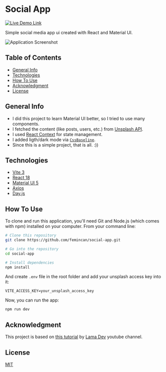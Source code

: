 # Social App

[![Live Demo Link](https://img.shields.io/website?down_message=offline&label=demo&style=for-the-badge&up_message=online&url=https%3A%2F%2Fsocial-media-app-ui.netlify.app)](https://social-media-app-ui.netlify.app)

Simple social media app ui created with React and Material UI.

![Application Screenshot](https://user-images.githubusercontent.com/78358128/192162176-53e7caae-5f07-4d35-a273-eb29f8b4efcd.png)

## Table of Contents

- [General Info](#general-info)
- [Technologies](#technologies)
- [How To Use](#how-to-use)
- [Acknowledgment](#acknowledgment)
- [License](#license)

## General Info

- I did this project to learn Material UI better, so I tried to use many components.
- I fetched the content (like posts, users, etc.) from [Unsplash API](https://unsplash.com/developers).
- I used [React Context](https://reactjs.org/docs/context.html) for state management.
- I added ligth/dark mode via [`CssBaseline`](https://mui.com/material-ui/react-css-baseline).
- Since this is a simple project, that is all. :))

## Technologies

- [Vite 3](https://vitejs.dev)
- [React 18](https://reactjs.org)
- [Material UI 5](https://mui.com)
- [Axios](https://axios-http.com)
- [Day.js](https://day.js.org)

## How To Use

To clone and run this application, you'll need Git and Node.js (which comes with npm) installed on your computer. From your command line:

```bash
# Clone this repository
git clone https://github.com/femincan/social-app.git

# Go into the repository
cd social-app

# Install dependencies
npm install
```

And create `.env` file in the root folder and add your unsplash access key into it:

```text
VITE_ACCESS_KEY=your_unsplash_access_key
```

Now, you can run the app:

```bash
npm run dev
```

## Acknowledgment

This project is based on [this tutorial](https://www.youtube.com/watch?v=fzxEECHnsvU) by [Lama Dev](https://www.youtube.com/channel/UCOxWrX5MIdXIeRNaXC3sqIg) youtube channel.

## License

[MIT](./LICENSE)
